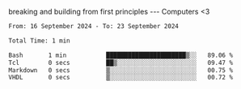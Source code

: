 breaking and building from first principles --- Computers <3

<!--START_SECTION:waka-->

```txt
From: 16 September 2024 - To: 23 September 2024

Total Time: 1 min

Bash       1 min           ██████████████████████▒░░   89.06 %
Tcl        0 secs          ██▒░░░░░░░░░░░░░░░░░░░░░░   09.47 %
Markdown   0 secs          ▒░░░░░░░░░░░░░░░░░░░░░░░░   00.75 %
VHDL       0 secs          ▒░░░░░░░░░░░░░░░░░░░░░░░░   00.72 %
```

<!--END_SECTION:waka-->
